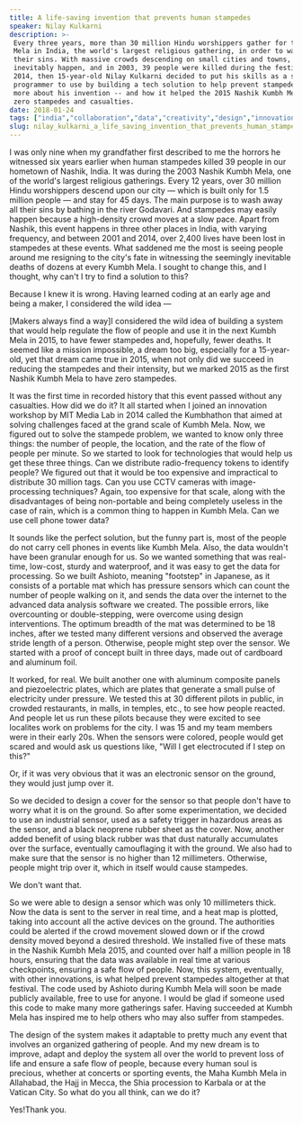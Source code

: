 ```yaml
---
title: A life-saving invention that prevents human stampedes
speaker: Nilay Kulkarni
description: >-
 Every three years, more than 30 million Hindu worshippers gather for the Kumbh
 Mela in India, the world's largest religious gathering, in order to wash away
 their sins. With massive crowds descending on small cities and towns, stampedes
 inevitably happen, and in 2003, 39 people were killed during the festival. In
 2014, then 15-year-old Nilay Kulkarni decided to put his skills as a self-taught
 programmer to use by building a tech solution to help prevent stampedes. Learn
 more about his invention -- and how it helped the 2015 Nashik Kumbh Mela have
 zero stampedes and casualties.
date: 2018-01-24
tags: ["india","collaboration","data","creativity","design","innovation","religion","invention","software"]
slug: nilay_kulkarni_a_life_saving_invention_that_prevents_human_stampedes
---
```


I was only nine when my grandfather first described to me the horrors he witnessed six
years earlier when human stampedes killed 39 people in our hometown of Nashik, India. It
was during the 2003 Nashik Kumbh Mela, one of the world's largest religious gatherings.
Every 12 years, over 30 million Hindu worshippers descend upon our city — which is built
only for 1.5 million people — and stay for 45 days. The main purpose is to wash away all
their sins by bathing in the river Godavari. And stampedes may easily happen because a
high-density crowd moves at a slow pace. Apart from Nashik, this event happens in three
other places in India, with varying frequency, and between 2001 and 2014, over 2,400 lives
have been lost in stampedes at these events. What saddened me the most is seeing people
around me resigning to the city's fate in witnessing the seemingly inevitable deaths of
dozens at every Kumbh Mela. I sought to change this, and I thought, why can't I try to find
a solution to this?

Because I knew it is wrong. Having learned coding at an early age and being a maker, I
considered the wild idea —

[Makers always find a way]I considered the wild idea of building a system that would help
regulate the flow of people and use it in the next Kumbh Mela in 2015, to have fewer
stampedes and, hopefully, fewer deaths. It seemed like a mission impossible, a dream too
big, especially for a 15-year-old, yet that dream came true in 2015, when not only did we
succeed in reducing the stampedes and their intensity, but we marked 2015 as the first
Nashik Kumbh Mela to have zero stampedes.

It was the first time in recorded history that this event passed without any
casualties. How did we do it? It all started when I joined an innovation workshop by MIT
Media Lab in 2014 called the Kumbhathon that aimed at solving challenges faced at the
grand scale of Kumbh Mela. Now, we figured out to solve the stampede problem, we wanted to
know only three things: the number of people, the location, and the rate of the flow of
people per minute. So we started to look for technologies that would help us get these
three things. Can we distribute radio-frequency tokens to identify people? We figured out
that it would be too expensive and impractical to distribute 30 million tags. Can you use
CCTV cameras with image-processing techniques? Again, too expensive for that scale, along
with the disadvantages of being non-portable and being completely useless in the case of
rain, which is a common thing to happen in Kumbh Mela. Can we use cell phone tower
data?

It sounds like the perfect solution, but the funny part is, most of the people do not
carry cell phones in events like Kumbh Mela. Also, the data wouldn't have been granular
enough for us. So we wanted something that was real-time, low-cost, sturdy and waterproof,
and it was easy to get the data for processing. So we built Ashioto, meaning "footstep" in
Japanese, as it consists of a portable mat which has pressure sensors which can count the
number of people walking on it, and sends the data over the internet to the advanced data
analysis software we created. The possible errors, like overcounting or double-stepping,
were overcome using design interventions. The optimum breadth of the mat was determined to
be 18 inches, after we tested many different versions and observed the average stride
length of a person. Otherwise, people might step over the sensor. We started with a proof
of concept built in three days, made out of cardboard and aluminum foil.

It worked, for real. We built another one with aluminum composite panels and piezoelectric
plates, which are plates that generate a small pulse of electricity under pressure. We
tested this at 30 different pilots in public, in crowded restaurants, in malls, in
temples, etc., to see how people reacted. And people let us run these pilots because they
were excited to see localites work on problems for the city. I was 15 and my team members
were in their early 20s. When the sensors were colored, people would get scared and would
ask us questions like, "Will I get electrocuted if I step on this?"

Or, if it was very obvious that it was an electronic sensor on the ground, they would just
jump over it.

So we decided to design a cover for the sensor so that people don't have to worry what it
is on the ground. So after some experimentation, we decided to use an industrial sensor,
used as a safety trigger in hazardous areas as the sensor, and a black neoprene rubber
sheet as the cover. Now, another added benefit of using black rubber was that dust
naturally accumulates over the surface, eventually camouflaging it with the ground. We
also had to make sure that the sensor is no higher than 12 millimeters. Otherwise, people
might trip over it, which in itself would cause stampedes.

We don't want that.

So we were able to design a sensor which was only 10 millimeters thick. Now the data is
sent to the server in real time, and a heat map is plotted, taking into account all the
active devices on the ground. The authorities could be alerted if the crowd movement
slowed down or if the crowd density moved beyond a desired threshold. We installed five of
these mats in the Nashik Kumbh Mela 2015, and counted over half a million people in 18
hours, ensuring that the data was available in real time at various checkpoints, ensuring
a safe flow of people. Now, this system, eventually, with other innovations, is what helped
prevent stampedes altogether at that festival. The code used by Ashioto during Kumbh Mela
will soon be made publicly available, free to use for anyone. I would be glad if someone
used this code to make many more gatherings safer. Having succeeded at Kumbh Mela has
inspired me to help others who may also suffer from stampedes.

The design of the system makes it adaptable to pretty much any event that involves an
organized gathering of people. And my new dream is to improve, adapt and deploy the system
all over the world to prevent loss of life and ensure a safe flow of people, because every
human soul is precious, whether at concerts or sporting events, the Maha Kumbh Mela in
Allahabad, the Hajj in Mecca, the Shia procession to Karbala or at the Vatican City. So
what do you all think, can we do it?

Yes!Thank you.

<!--
ad_duration=3.33
comment_count=38
event="TEDNYC"
external_start_time=0
has_talk_citation=1
intro_duration=11.82
is_subtitle_required="False"
is_talk_featured="True"
language="en"
language_swap="False"
native_language="en"
number_of_related_talks=6
number_of_speakers=1
number_of_subtitled_videos=17
number_of_tags=9
number_of_talk_download_languages=17
number_of_talk_more_resources=0
number_of_talk_recommendations=1
number_of_talks_take_actions=3
post_ad_duration=0.83
published_timestamp="2018-02-21 20:54:28"
recording_date="2018-01-24"
speaker_description="Software programmer"
speaker_is_published=1
speaker_name="Nilay Kulkarni"
talk_more_resources=[]
talk_name="A life-saving invention that prevents human stampedes"
talk_recommendations_blurb="More resources curated by Nilay Kulkarni"
talks_tags=["india","collaboration","data","creativity","design","innovation","religion","invention","software"]
url_audio="https://download.ted.com/talks/NilayKulkarni_2018S.mp3?apikey=acme-roadrunner"
url_photo_speaker="https://pe.tedcdn.com/images/ted/4f57cbd20702c11bda26e8a5464b3c5261449b81_254x191.jpg"
url_photo_talk="https://s3.amazonaws.com/talkstar-photos/uploads/172f9ad6-222f-4af6-972c-4038ae66f2c9/NilayKulkarni_2018S-embed.jpg"
url_webpage="https://www.ted.com/talks/nilay_kulkarni_a_life_saving_invention_that_prevents_human_stampedes"
video_type_name="TED Stage Talk"
-->